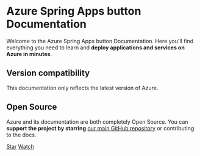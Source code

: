 # Azure Spring Apps button Documentation

Welcome to the Azure Spring Apps button Documentation. Here you'll find everything you need to learn and **deploy applications and services on Azure in minutes**.

## Version compatibility

This documentation only reflects the latest version of Azure.

## Open Source

Azure and its documentation are both completely Open Source. You can **support the project by starring** [our main GitHub repository](https://github.com/Azure/asa-middle-gallery) or contributing to the docs. 

<a class="github-button" href="https://github.com/Azure/asa-middle-gallery" data-icon="octicon-star" data-size="large" data-show-count="true" aria-label="Star microsoft/nubesgen on GitHub">Star</a>
<a class="github-button" href="https://github.com/Azure/asa-middle-gallery/subscription" data-icon="octicon-eye" data-size="large" data-show-count="true" aria-label="Watch microsoft/nubesgen on GitHub">Watch</a>
